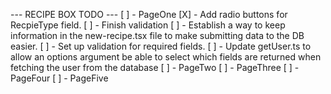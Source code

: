 --- RECIPE BOX TODO ---
[ ] - PageOne
	[X] - Add radio buttons for RecpieType field.
	[ ] - Finish validation
	[ ] - Establish a way to keep information in the new-recipe.tsx file to make submitting data to the DB easier.
	[ ] - Set up validation for required fields.
[ ] - Update getUser.ts to allow an options argument be able to select which fields are returned when fetching the user from the database
[ ] - PageTwo
[ ] - PageThree
[ ] - PageFour
[ ] - PageFive